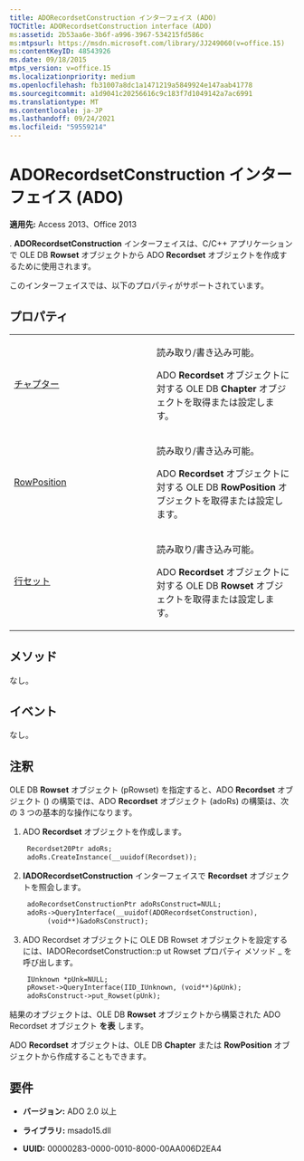 ```yaml
---
title: ADORecordsetConstruction インターフェイス (ADO)
TOCTitle: ADORecordsetConstruction interface (ADO)
ms:assetid: 2b53aa6e-3b6f-a996-3967-534215fd586c
ms:mtpsurl: https://msdn.microsoft.com/library/JJ249060(v=office.15)
ms:contentKeyID: 48543926
ms.date: 09/18/2015
mtps_version: v=office.15
ms.localizationpriority: medium
ms.openlocfilehash: fb31007a8dc1a1471219a5849924e147aab41778
ms.sourcegitcommit: a1d9041c20256616c9c183f7d1049142a7ac6991
ms.translationtype: MT
ms.contentlocale: ja-JP
ms.lasthandoff: 09/24/2021
ms.locfileid: "59559214"
---
```

# <a name="adorecordsetconstruction-interface-ado"></a>ADORecordsetConstruction インターフェイス (ADO)


**適用先:** Access 2013、Office 2013

. **ADORecordsetConstruction** インターフェイスは、C/C++ アプリケーションで OLE DB **Rowset** オブジェクトから ADO **Recordset** オブジェクトを作成するために使用されます。

このインターフェイスでは、以下のプロパティがサポートされています。

## <a name="properties"></a>プロパティ

<table>
<colgroup>
<col style="width: 50%" />
<col style="width: 50%" />
</colgroup>
<tbody>
<tr class="odd">
<td><p><a href="chapter-property-ado.md">チャプター</a></p></td>
<td><p>読み取り/書き込み可能。<br />

ADO <strong>Recordset</strong> オブジェクトに対する OLE DB <strong>Chapter</strong> オブジェクトを取得または設定します。</p></td>
</tr>
<tr class="even">
<td><p><a href="rowposition-property-ado.md">RowPosition</a></p></td>
<td><p>読み取り/書き込み可能。<br />

ADO <strong>Recordset</strong> オブジェクトに対する OLE DB <strong>RowPosition</strong> オブジェクトを取得または設定します。</p></td>
</tr>
<tr class="odd">
<td><p><a href="rowset-property-ado.md">行セット</a></p></td>
<td><p>読み取り/書き込み可能。<br />

ADO <strong>Recordset</strong> オブジェクトに対する OLE DB <strong>Rowset</strong> オブジェクトを取得または設定します。</p></td>
</tr>
</tbody>
</table>


## <a name="methods"></a>メソッド

なし。

## <a name="events"></a>イベント

なし。

## <a name="remarks"></a>注釈

OLE DB **Rowset** オブジェクト (pRowset) を指定すると、ADO **Recordset** オブジェクト () の構築では、ADO **Recordset** オブジェクト (adoRs) の構築は、次の 3 つの基本的な操作になります。

1. ADO **Recordset** オブジェクトを作成します。
    
   ```vb
    Recordset20Ptr adoRs;
    adoRs.CreateInstance(__uuidof(Recordset));
   ```
2. **IADORecordsetConstruction** インターフェイスで **Recordset** オブジェクトを照会します。

   ```vb    
    adoRecordsetConstructionPtr adoRsConstruct=NULL;
    adoRs->QueryInterface(__uuidof(ADORecordsetConstruction),
         (void**)&adoRsConstruct);
   ```

3. ADO Recordset オブジェクトに OLE DB Rowset オブジェクトを設定するには、IADORecordsetConstruction::p ut Rowset プロパティ メソッド \_ を呼び出します。

   ```vb     
    IUnknown *pUnk=NULL;
    pRowset->QueryInterface(IID_IUnknown, (void**)&pUnk);
    adoRsConstruct->put_Rowset(pUnk);
   ```
結果のオブジェクトは、OLE DB **Rowset** オブジェクトから構築された ADO Recordset オブジェクト **を表** します。

ADO **Recordset** オブジェクトは、OLE DB **Chapter** または **RowPosition** オブジェクトから作成することもできます。

## <a name="requirements"></a>要件

- **バージョン:** ADO 2.0 以上

- **ライブラリ:** msado15.dll

- **UUID:** 00000283-0000-0010-8000-00AA006D2EA4

